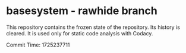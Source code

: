 # basesystem - rawhide branch

This repository contains the frozen state of the repository.
Its history is cleared. It is used only for static code
analysis with Codacy.

Commit Time: 1725237711